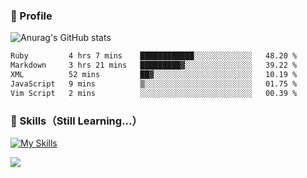 ### 👀 Profile

![Anurag's GitHub stats](https://github-readme-stats.vercel.app/api?username=haganenoubik&show_icons=true&theme=github_dark)

<!--START_SECTION:waka-->

```txt
Ruby         4 hrs 7 mins    ████████████░░░░░░░░░░░░░   48.20 %
Markdown     3 hrs 21 mins   █████████▓░░░░░░░░░░░░░░░   39.22 %
XML          52 mins         ██▓░░░░░░░░░░░░░░░░░░░░░░   10.19 %
JavaScript   9 mins          ▒░░░░░░░░░░░░░░░░░░░░░░░░   01.75 %
Vim Script   2 mins          ░░░░░░░░░░░░░░░░░░░░░░░░░   00.39 %
```

<!--END_SECTION:waka-->

### 🚀 Skills（Still Learning...）
[![My Skills](https://skillicons.dev/icons?i=html,css,js,ruby,rails,git,github,neovim)](https://skillicons.dev)

![](https://komarev.com/ghpvc/?username=haganenoubik&style=flat-square&color=blue)

<!--
**haganenoubik/haganenoubik** is a ✨ _special_ ✨ repository because its `README.md` (this file) appears on your GitHub profile.

Here are some ideas to get you started:

- 🔭 I’m currently working on ...
- 🌱 I’m currently learning ...
- 👯 I’m looking to collaborate on ...
- 🤔 I’m looking for help with ...
- 💬 Ask me about ...
- 📫 How to reach me: ...
- 😄 Pronouns: ...
- ⚡ Fun fact: ...
-->
